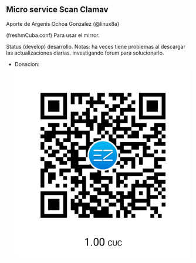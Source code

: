 ## Micro service Scan Clamav 

Aporte de Argenis Ochoa Gonzalez (@linux8a)

(freshmCuba.conf) Para usar el mirror.


Status (develop) desarrollo.
Notas: ha veces tiene problemas al descargar las actualizaciones diarias. investigando forum para solucionarlo.


* Donacion:
![Donacion](../.donacion.png)
